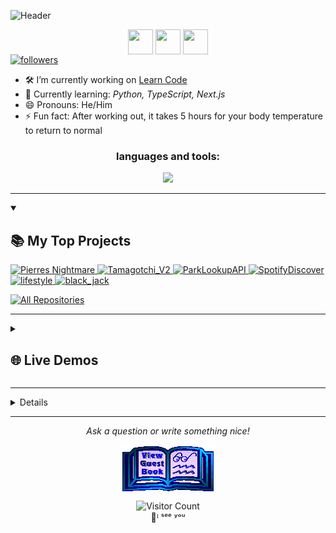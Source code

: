 <!-- Header -->
![Header](./header.png)

<!-- Follow -->
<div align="center">
  <a href="https://www.linkedin.com/in/trentdietzel/" target="blank"><img align="center" src="./linkedin.png" alt="" height="40" width="40"/></a>
  <a href="https://www.discordapp.com/users/trent.dev" target="blank"><img align="center" src="./discord.png" alt="" height="40" width="40"/></a>
  <a href="https://twitter.com/trentdietzel" target="blank"><img align="center" src="./twitter.png" alt="" height="40" width="40"/></a>
</div>

<a href="https://github.com/tdietzel?tab=followers">
  <img alt="followers" title="Follow me on Github" src="https://custom-icon-badges.demolab.com/github/followers/tdietzel?color=236ad3&labelColor=1155ba&style=for-the-badge&logo=person-add&label=Follow&logoColor=white"/></a>

<br>

<!-- About Me -->
- 🛠️ I’m currently working on [Learn Code](https://github.com/tdietzel/learn_code)
- 🧠 Currently learning: <i>Python, TypeScript, Next.js</i>
- 😄 Pronouns: He/Him
- ⚡ Fun fact: After working out, it takes 5 hours for your body temperature to return to normal

<!-- Languages & Tools   *https://github.com/tandpfun/skill-icons#readme* -->
<div align="center">
  <h3>languages and tools:</h3>

  <p align="center">
    <a href="https://skillicons.dev">
      <img src="https://skillicons.dev/icons?i=cs,nextjs,react,py,unity,js,redux,vite,vitest,nodejs,npm,webpack,mysql,firebase,css,html,vscode,git,postman,powershell&theme=dark&perline=10" />
    </a>
  </p>
</div>
<hr />

<!-- Top Projects -->
<!-- Repo info cards - https://github.com/anuraghazra/github-readme-stats -->
<details open> 
  <summary><h2>📚 My Top Projects</h2></summary>
  
  <p align="left">
    <!-- Pierres Nightmare -->  
    <a href="https://github.com/tdietzel/PierresNightmare">
    <img width="278" src="https://denvercoder1-github-readme-stats.vercel.app/api/pin/?username=tdietzel&repo=PierresNightmare&theme=great-gatsby&bg_color=1F222E&title_color=8300F7&hide_border=true&icon_color=F8D866&show_icons=false" alt="Pierres Nightmare">
    <!-- Tamagotchi V2 -->  
    <a href="https://github.com/tdietzel/Tamagotchi_V2">
    <img width="278" src="https://denvercoder1-github-readme-stats.vercel.app/api/pin/?username=tdietzel&repo=Tamagotchi_V2&theme=great-gatsby&bg_color=1F222E&title_color=8300F7&hide_border=true&icon_color=F8D866&show_icons=false" alt="Tamagotchi_V2">
    <!-- Park Look up API -->  
    <a href="https://github.com/tdietzel/ParkLookupAPI">
    <img width="278" src="https://denvercoder1-github-readme-stats.vercel.app/api/pin/?username=tdietzel&repo=ParkLookupAPI&theme=great-gatsby&bg_color=1F222E&title_color=8300F7&hide_border=true&icon_color=F8D866&show_icons=false" alt="ParkLookupAPI">
    <!-- Spotify Discover -->  
    <a href="https://github.com/tdietzel/SpotifyDiscover">
    <img width="278" src="https://denvercoder1-github-readme-stats.vercel.app/api/pin/?username=tdietzel&repo=SpotifyDiscover&theme=great-gatsby&bg_color=1F222E&title_color=8300F7&hide_border=true&icon_color=F8D866&show_icons=false" alt="SpotifyDiscover">
    <!-- Lifestyle -->    
    <a href="https://github.com/tdietzel/lifestyle">
    <img width="278" src="https://denvercoder1-github-readme-stats.vercel.app/api/pin/?username=tdietzel&repo=lifestyle&theme=great-gatsby&bg_color=1F222E&title_color=8300F7&hide_border=true&icon_color=F8D866&show_icons=false" alt="lifestyle">
    <!-- Black Jack -->    
    <a href="https://github.com/tdietzel/black_jack">
    <img width="278" src="https://denvercoder1-github-readme-stats.vercel.app/api/pin/?username=tdietzel&repo=black_jack&theme=great-gatsby&bg_color=1F222E&title_color=8300F7&hide_border=true&icon_color=F8D866&show_icons=false" alt="black_jack">
  </p>
  <a href="https://github.com/tdietzel?tab=repositories&sort=stargazers"><img alt="All Repositories" title="All Repositories" src="https://custom-icon-badges.demolab.com/badge/-Click%20Here%20For%20All%20My%20Repos-1F222E?style=for-the-badge&logoColor=white&logo=repo"/></a>
</details>
<hr>

<!-- Live Demos -->
<!-- Repo info cards - https://github.com/anuraghazra/github-readme-stats -->
<details> 
  <summary><h2>🌐 Live Demos</h2></summary>

  <p align="left">
    <!-- Portfolio -->
    <a href="https://tdietzel.github.io/Portfolio_React/">
    <img width="278" src="https://denvercoder1-github-readme-stats.vercel.app/api/pin/?username=tdietzel&repo=Portfolio_React&theme=great-gatsby&bg_color=1F222E&title_color=8300F7&hide_border=true&icon_color=F8D866&show_icons=false" alt="Portfolio_React">
    <!-- Coffee Shop Inventory Redux -->
    <a href="https://tdietzel.github.io/Coffee_Shop_Redux/">
    <img width="278" src="https://denvercoder1-github-readme-stats.vercel.app/api/pin/?username=tdietzel&repo=Coffee_Shop_Redux&theme=great-gatsby&bg_color=1F222E&title_color=8300F7&hide_border=true&icon_color=F8D866&show_icons=false" alt="Coffee_Shop_Redux">
    <!-- Currency Exchanger -->  
    <a href="https://tdietzel.github.io/Currency_Exchanger/">
    <img width="278" src="https://denvercoder1-github-readme-stats.vercel.app/api/pin/?username=tdietzel&repo=Currency_Exchanger&theme=great-gatsby&bg_color=1F222E&title_color=8300F7&hide_border=true&icon_color=F8D866&show_icons=false" alt="Currency_Exchanger">
    <!-- Pizza Parlor -->  
    <a href="https://tdietzel.github.io/Pizza_Parlor/">
    <img width="278" src="https://denvercoder1-github-readme-stats.vercel.app/api/pin/?username=tdietzel&repo=Pizza_Parlor&theme=great-gatsby&bg_color=1F222E&title_color=8300F7&hide_border=true&icon_color=F8D866&show_icons=false" alt="Pizza_Parlor">
    <!-- Mr Robo -->  
    <a href="https://tdietzel.github.io/Mr_Robo_Neighborhood/">
    <img width="278" src="https://denvercoder1-github-readme-stats.vercel.app/api/pin/?username=tdietzel&repo=Mr_Robo_Neighborhood&theme=great-gatsby&bg_color=1F222E&title_color=8300F7&hide_border=true&icon_color=F8D866&show_icons=false" alt="Mr_Robo_Neighborhood">
    <!-- Account Login -->  
    <a href="https://tdietzel.github.io/Account_Login/">
    <img width="278" src="https://denvercoder1-github-readme-stats.vercel.app/api/pin/?username=tdietzel&repo=Account_Login&theme=great-gatsby&bg_color=1F222E&title_color=8300F7&hide_border=true&icon_color=F8D866&show_icons=false" alt="Account_Login">
  </p>
</details>
<hr>

<!-- Stats and Activity -->
<details> 
  <summary><h2>📊 Stats and Activity</h2></summary>

  <!-- Enter Link -->
<p align="center">
  <a href="https://git.io/typing-svg">
    <img src="https://readme-typing-svg.herokuapp.com?font=Fira+Code&size=35&pause=1000&color=8300F7&vCenter=true&random=false&width=435&lines=My+GitHub+Stats!" alt="Typing SVG">
  </a>
</p>

  <h3>🔥 Streak Stats</h3>

  <!-- GitHub Readme Streak Stats - https://github.com/tdietzel22/github-readme-streak-stats -->
  [![GitHub Streak](https://streak-stats.demolab.com?user=tdietzel&theme=holi-theme&fire=EB0000&ring=FFDF00&currStreakLabel=EB0000&dates=A9FEF7&sideNums=62EB53&sideLabels=FFFFFF&currStreakNum=17EB00)](https://git.io/streak-stats)

  <h3>💻 GitHub Profile Stats</h3>

  <!-- https://github.com/tdietzel22/github-readme-stats -->

![Anurag's GitHub stats](https://github-readme-stats.vercel.app/api?username=tdietzel&show_icons=true&theme=great-gatsby)
<a href="https://github.com/anuraghazra/github-readme-stats">
  <img alt="tdietzel's Top Languages" src="https://denvercoder1-github-readme-stats.vercel.app/api/top-langs/?username=tdietzel&langs_count=8&layout=compact&theme=react&hide_border=true&bg_color=1F222E&title_color=F85D7F&icon_color=F8D866&hide=Jupyter%20Notebook,Roff" height="192px"/>
</a>

  <b>Note:</b> Top languages is only a metric of the languages my public code consists of and doesn't reflect experience or skill level.
</details>

<hr>
<div align="center">
  
  <p><em>Ask a question or write something nice!</em></p>
  
  <!-- Guest Book -->
  <a href="https://github.com/tdietzel/tdietzel/issues"><img src="https://github.com/tdietzel/tdietzel/blob/main/guestbook.gif" alt="Guest book" align="center"></a>
  <!-- View Counter -->
  <img src="https://profile-counter.glitch.me/{tdietzel22}/count.svg" alt="Visitor Count">
  <br>
  👀ᴵ ˢᵉᵉ ʸᵒᵘ
</div>

